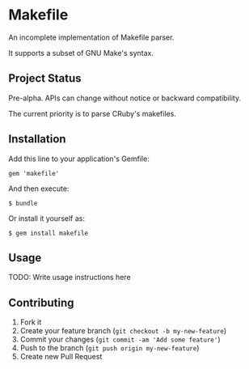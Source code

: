 # Makefile

An incomplete implementation of Makefile parser.

It supports a subset of GNU Make's syntax.

## Project Status

Pre-alpha. APIs can change without notice or backward compatibility.

The current priority is to parse CRuby's makefiles.

## Installation

Add this line to your application's Gemfile:

    gem 'makefile'

And then execute:

    $ bundle

Or install it yourself as:

    $ gem install makefile

## Usage

TODO: Write usage instructions here

## Contributing

1. Fork it
2. Create your feature branch (`git checkout -b my-new-feature`)
3. Commit your changes (`git commit -am 'Add some feature'`)
4. Push to the branch (`git push origin my-new-feature`)
5. Create new Pull Request
